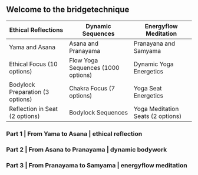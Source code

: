 ## Welcome to the bridgetechnique 

Ethical Reflections | Dynamic Sequences | Energyflow Meditation
------------ | ------------- | -------------
Yama and Asana | Asana and Pranayama | Pranayana and Samyama
Ethical Focus (10 options) | Flow Yoga Sequences (1000 options) | Dynamic Yoga Energetics
Bodylock Preparation (3 options) | Chakra Focus (7 options) | Yoga Seat Energetics
Reflection in Seat (2 options) | Bodylock Sequences | Yoga Meditation Seats (2 options)

### Part 1 | From Yama to Asana | ethical reflection

### Part 2 | From Asana to Pranayama | dynamic bodywork

### Part 3 | From Pranayama to Samyama | energyflow meditation
